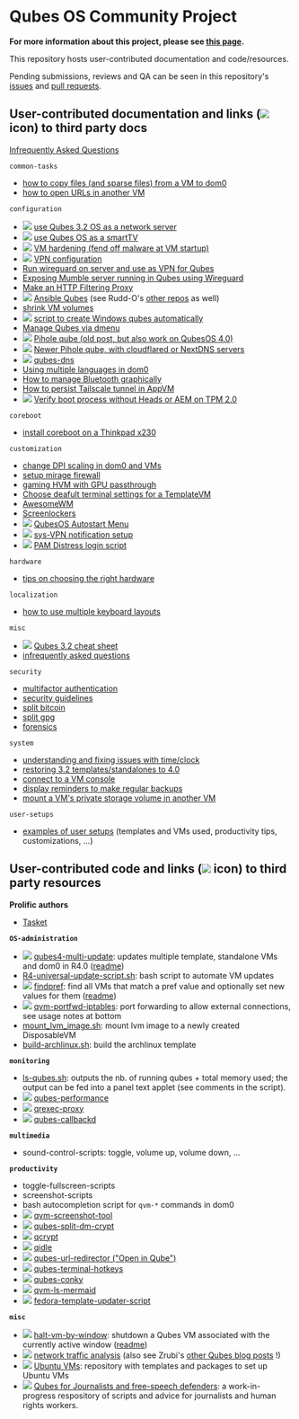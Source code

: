 # Qubes OS Community Project

**For more information about this project, please see [this
page](https://qubes-community.github.io/).**

This repository hosts user-contributed documentation and code/resources. 

Pending submissions, reviews and QA can be seen in this repository's
[issues](https://github.com/Qubes-Community/Contents/issues) and [pull
requests](https://github.com/Qubes-Community/Contents/pulls).

## User-contributed documentation and links (![](/_res/l.png) icon) to third party docs

[Infrequently Asked Questions](/docs/misc/iaq.adoc)

`common-tasks`
- [how to copy files (and sparse files) from a VM to dom0](/docs/common-tasks/copying-files-to-dom0.md)
- [how to open URLs in another VM](/docs/common-tasks/opening-urls-in-vms.md)

`configuration`
- ![](/_res/l.png) [use Qubes 3.2 OS as a network server](https://github.com/Rudd-O/qubes-network-server)
- ![](/_res/l.png) [use Qubes OS as a smartTV](https://github.com/Aekez/QubesTV)
- ![](/_res/l.png) [VM hardening (fend off malware at VM startup)](https://github.com/tasket/Qubes-VM-hardening)
- ![](/_res/l.png) [VPN configuration](https://github.com/tasket/Qubes-vpn-support)
- [Run wireguard on server and use as VPN for Qubes](/docs/wireguard/README.md)
- [Exposing Mumble server running in Qubes using Wireguard](/docs/mumble/README.md)
- [Make an HTTP Filtering Proxy](/docs/configuration/http-proxy.md)
- ![](/_res/l.png) [Ansible Qubes](https://github.com/Rudd-O/ansible-qubes) (see
  Rudd-O's [other repos](https://github.com/Rudd-O?tab=repositories) as well)
- [shrink VM volumes](/docs/configuration/shrink-volumes.md)
- ![](/_res/l.png) [script to create Windows qubes automatically](https://github.com/elliotkillick/qvm-create-windows-qube)
- [Manage Qubes via dmenu](/docs/configuration/qmenu.md)
- ![](/_res/l.png) [Pihole qube (old post, but also work on QubesOS 4.0)](https://blog.tufarolo.eu/how-to-configure-pihole-in-qubesos-proxyvm/)
- ![](/_res/l.png) [Newer Pihole qube, with cloudflared or NextDNS servers](https://github.com/92VV3M42d3v8/PiHole/blob/master/PiHole%20Cloudflared)
- ![](/_res/l.png) [qubes-dns](https://github.com/3hhh/qubes-dns/)
- [Using multiple languages in dom0](/docs/localization/multi-language-support-dom0.md)
- [How to manage Bluetooth graphically](/docs/configuration/bluetooth.md)
- [How to persist Tailscale tunnel in AppVM](/docs/customization/tailscale.md)
- ![](/_res/l.png) [Verify boot process without Heads or AEM on TPM 2.0](https://github.com/kennethrrosen/qubes-boot-verification)

`coreboot`
- [install coreboot on a Thinkpad x230](/docs/coreboot/x230.md)

`customization`
- [change DPI scaling in dom0 and VMs](/docs/customization/dpi-scaling.md)
- [setup mirage firewall](/docs/customization/mirage-firewall.md)
- [gaming HVM with GPU passthrough](/docs/customization/gaming-hvm.md)
- [Choose deafult terminal settings for a TemplateVM](/docs/customization/terminal-defaults.md)  
- [AwesomeWM](/docs/customization/awesomewm.md)  
- [Screenlockers](/docs/customization/screenlockers.md)  
- ![](/_res/l.png) [QubesOS Autostart Menu](https://github.com/kennethrrosen/Qubes-OS-Autostart-Menu/)
- ![](/_res/l.png) [sys-VPN notification setup](https://github.com/kennethrrosen/qubes_VPN_notifier)
- ![](/_res/l.png) [PAM Distress login script](https://github.com/kennethrrosen/qubes-PAM-distress-login)

`hardware`
- [tips on choosing the right hardware](/docs/hardware/hardware-selection.md)

`localization`
- [how to use multiple keyboard layouts](/docs/localization/keyboard-multiple-layouts.md)

`misc`
- ![](/_res/l.png) [Qubes 3.2 cheat sheet](https://github.com/Jeeppler/qubes-cheatsheet)
- [infrequently asked questions](/docs/misc/iaq.adoc)

`security`
- [multifactor authentication](/docs/security/multifactor-authentication.md)
- [security guidelines](/docs/security/security-guidelines.md)
- [split bitcoin](/docs/security/split-bitcoin.md)
- [split gpg](/docs/security/split-gpg.md)
- [forensics](/docs/security/forensics.md)

`system`
- [understanding and fixing issues with time/clock](/docs/system/clock-time.md)
- [restoring 3.2 templates/standalones to 4.0](/docs/system/restore-3.2.md)
- [connect to a VM console](/docs/system/vm-console.md)
- [display reminders to make regular backups](/docs/system/backup-reminders.md)
- [mount a VM's private storage volume in another VM](/docs/system/vm-image.md)

`user-setups`
- [examples of user setups](/docs/user-setups/) (templates and VMs used, productivity
  tips, customizations, ...)


## User-contributed code and links (![](/_res/l.png) icon) to third party resources

**Prolific authors**
- [Tasket](https://github.com/tasket)

**`OS-administration`**
- ![](/_res/l.png) [qubes4-multi-update](https://github.com/tasket/Qubes-scripts/blob/master/qubes4-multi-update): updates multiple template, standalone VMs and dom0 in R4.0 ([readme](https://github.com/tasket/Qubes-scripts#qubes4-multi-update))
- [R4-universal-update-script.sh](/code/OS-administration/R4-universal-update-script.sh): bash script to automate VM updates
- ![](/_res/l.png) [findpref](https://github.com/tasket/Qubes-scripts/blob/master/findpref): find all VMs that match a pref value and optionally set new values for them ([readme](https://github.com/tasket/Qubes-scripts#findpref))
- ![](/_res/l.png) [qvm-portfwd-iptables](https://gist.github.com/fepitre/941d7161ae1150d90e15f778027e3248): port forwarding to allow external connections, see usage notes at bottom 
- [mount_lvm_image.sh](/code/OS-administration/mount_lvm_image.sh): mount lvm image to a newly created DisposableVM
- [build-archlinux.sh](/code/OS-administration/build-archlinux.sh): build the archlinux template
 
**`monitoring`**
- [ls-qubes.sh](/code/monitoring/ls-qubes.sh): outputs the nb. of running qubes + total memory used; the output can be fed into a panel text applet (see comments in the script).
- ![](/_res/l.png) [qubes-performance](https://github.com/3hhh/qubes-performance)
- ![](/_res/l.png) [qrexec-proxy](https://github.com/3hhh/qubes-qrexec-proxy)
- ![](/_res/l.png) [qubes-callbackd](https://github.com/3hhh/qubes-callbackd)

**`multimedia`**
- sound-control-scripts: toggle, volume up, volume down, ...

**`productivity`**
- toggle-fullscreen-scripts
- screenshot-scripts
- bash autocompletion script for `qvm-*` commands in dom0
- ![](/_res/l.png) [qvm-screenshot-tool](https://github.com/evadogstar/qvm-screenshot-tool)
- ![](/_res/l.png) [qubes-split-dm-crypt](https://github.com/rustybird/qubes-split-dm-crypt)
- ![](/_res/l.png) [qcrypt](https://github.com/3hhh/qcrypt)
- ![](/_res/l.png) [qidle](https://github.com/3hhh/qidle)
- ![](/_res/l.png) [qubes-url-redirector ("Open in Qube")](https://github.com/raffaeleflorio/qubes-url-redirector/)
- ![](/_res/l.png) [qubes-terminal-hotkeys](https://github.com/3hhh/qubes-terminal-hotkeys)
- ![](/_res/l.png) [qubes-conky](https://github.com/3hhh/qubes-conky)
- ![](/_res/l.png) [qvm-ls-mermaid](https://github.com/3hhh/qvm-ls-mermaid)
- ![](/_res/l.png) [fedora-template-updater-script](https://github.com/kennethrrosen/qubes-fedora-upgrader)

**`misc`**
- ![](/_res/l.png)
  [halt-vm-by-window](https://github.com/tasket/Qubes-scripts/blob/master/halt-vm-by-window):
  shutdown a Qubes VM associated with the currently active window
  ([readme](https://github.com/tasket/Qubes-scripts#halt-vm-by-window))
- ![](/_res/l.png) [network traffic
  analysis](http://zrubi.hu/en/2017/traffic-analysis-qubes/) (also see Zrubi's
  [other Qubes blog posts](http://zrubi.hu/en/category/virtualization/qubes/) !)
- ![](/_res/l.png) [Ubuntu VMs](http://qubes.3isec.org/): repository with
  templates and packages to set up Ubuntu VMs
- ![](/_res/l.png) [Qubes for Journalists and free-speech defenders](https://github.com/kennethrrosen/journoSEC): a work-in-progress respository of scripts and advice for journalists and human rights workers.
